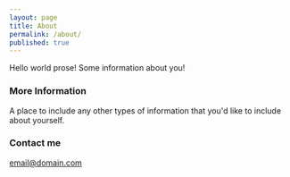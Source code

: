 ```yaml
---
layout: page
title: About
permalink: /about/
published: true
---
```

Hello world prose!
Some information about you!

### More Information

A place to include any other types of information that you'd like to include about yourself.

### Contact me

[email@domain.com](mailto:email@domain.com)
